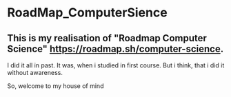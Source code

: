 # RoadMap_ComputerSience

## This is my realisation of "Roadmap Computer Science" https://roadmap.sh/computer-science. 

I did it all in past. It was, when i studied in first course. But i think, that i did it without awareness.

So, welcome to my house of mind
